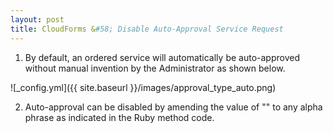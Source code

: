 ```yaml
---
layout: post
title: CloudForms &#58; Disable Auto-Approval Service Request
---
```


1. By default, an ordered service will automatically be auto-approved without manual invention by the Administrator as shown below.

![_config.yml]({{ site.baseurl }}/images/approval_type_auto.png)

2. Auto-approval can be disabled by amending the value of "" to any alpha phrase as indicated in the Ruby method code. 

